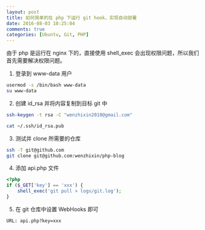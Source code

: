 ```yaml
---
layout: post
title: 如何简单的在 php 下运行 git hook，实现自动部署
date: 2016-08-03 10:25:04
comments: true
categories: [Ubuntu, Git, PHP]
---
```


由于 php 是运行在 nginx 下的，直接使用 shell_exec 会出现权限问题，所以我们首先需要解决权限问题。

1. 登录到 www-data 用户
```bash
usermod -s /bin/bash www-data
su www-data
```

2. 创建 id_rsa 并将内容复制到目标 git 中
```bash
ssh-keygen -t rsa -C "wenzhixin2010@gmail.com"

cat ~/.ssh/id_rsa.pub
```

3. 测试并 clone 所需要的仓库
```bash
ssh -T git@github.com
git clone git@github.com:wenzhixin/php-blog
```

4. 添加 api.php 文件
```php
<?php
if ($_GET['key'] == 'xxx') {
    shell_exec('git pull > logs/git.log');
}
```

5. 在 git 仓库中设置 WebHooks 即可
```
URL: api.php?key=xxx
```